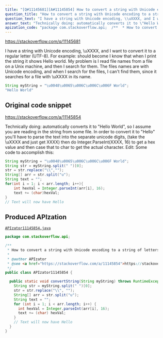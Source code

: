 ```yaml
---
title: "[Q#11145681][A#11145854] How to convert a string with Unicode encoding to a string of letters"
question_title: "How to convert a string with Unicode encoding to a string of letters"
question_text: "I have a string with Unicode encoding, \\uXXXX, and I want to convert it to a regular letter (UTF-8). For example: should become I know that when I print the string it shows Hello world. My problem is I read file names from a file on a Unix machine, and then I search for them. The files names are with Unicode encoding, and when I search for the files, I can't find them, since it searches for a file with \\uXXXX in its name."
answer_text: "Technically doing: automatically converts it to \"Hello World\", so I assume you are reading in the string from some file. In order to convert it to \"Hello\" you'll have to parse the text into the separate unicode digits, (take the \\uXXXX and just get XXXX) then do Integer.ParseInt(XXXX, 16) to get a hex value and then case that to char to get the actual character. Edit: Some code to accomplish this:"
apization_code: "package com.stackoverflow.api;  /**  * How to convert a string with Unicode encoding to a string of letters  *  * @author APIzator  * @see <a href=\"https://stackoverflow.com/a/11145854\">https://stackoverflow.com/a/11145854</a>  */ public class APIzator11145854 {    public static void convertString(String myString) throws RuntimeException {     String str = myString.split(\" \")[0];     str = str.replace(\"\\\\\", \"\");     String[] arr = str.split(\"u\");     String text = \"\";     for (int i = 1; i < arr.length; i++) {       int hexVal = Integer.parseInt(arr[i], 16);       text += (char) hexVal;     }     // Text will now have Hello   } }"
---
```


https://stackoverflow.com/q/11145681

I have a string with Unicode encoding, \uXXXX, and I want to convert it to a regular letter (UTF-8). For example:
should become
I know that when I print the string it shows Hello world. My problem is I read file names from a file on a Unix machine, and then I search for them. The files names are with Unicode encoding, and when I search for the files, I can&#x27;t find them, since it searches for a file with \uXXXX in its name.


```java
String myString = "\u0048\u0065\u006C\u006C\u006F World";
"Hello World"
```


## Original code snippet

https://stackoverflow.com/a/11145854

Technically doing:
automatically converts it to &quot;Hello World&quot;, so I assume you are reading in the string from some file. In order to convert it to &quot;Hello&quot; you&#x27;ll have to parse the text into the separate unicode digits, (take the \uXXXX and just get XXXX) then do Integer.ParseInt(XXXX, 16) to get a hex value and then case that to char to get the actual character.
Edit: Some code to accomplish this:

```java
String myString = "\u0048\u0065\u006C\u006C\u006F World";
String str = myString.split(" ")[0];
str = str.replace("\\","");
String[] arr = str.split("u");
String text = "";
for(int i = 1; i < arr.length; i++){
    int hexVal = Integer.parseInt(arr[i], 16);
    text += (char)hexVal;
}
// Text will now have Hello
```

## Produced APIzation

[`APIzator11145854.java`](https://github.com/pasqualesalza/apization-temp-data/raw/master/apizations/java/APIzator11145854.java)

```java
package com.stackoverflow.api;

/**
 * How to convert a string with Unicode encoding to a string of letters
 *
 * @author APIzator
 * @see <a href="https://stackoverflow.com/a/11145854">https://stackoverflow.com/a/11145854</a>
 */
public class APIzator11145854 {

  public static void convertString(String myString) throws RuntimeException {
    String str = myString.split(" ")[0];
    str = str.replace("\\", "");
    String[] arr = str.split("u");
    String text = "";
    for (int i = 1; i < arr.length; i++) {
      int hexVal = Integer.parseInt(arr[i], 16);
      text += (char) hexVal;
    }
    // Text will now have Hello
  }
}

```